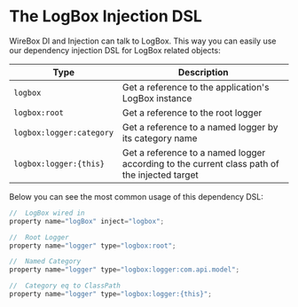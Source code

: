 # The LogBox Injection DSL

WireBox DI and Injection can talk to LogBox. This way you can easily use our dependency injection DSL for LogBox related objects:

| Type | Description |
| --- | --- |
| `logbox` | Get a reference to the application's LogBox instance |
| `logbox:root` | Get a reference to the root logger |
| `logbox:logger:category` | Get a reference to a named logger by its category name |
| `logbox:logger:{this}` | Get a reference to a named logger according to the current class path of the injected target |

Below you can see the most common usage of this dependency DSL:

```javascript
//  LogBox wired in
property name="logBox" inject="logbox";

//  Root Logger
property name="logger" type="logbox:root";

//  Named Category
property name="logger" type="logbox:logger:com.api.model";

//  Category eq to ClassPath
property name="logger" type="logbox:logger:{this}";
```

